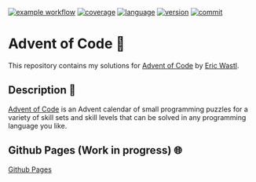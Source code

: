  
<a href="https://github.com/lukeboxwalker/advent-of-code/actions">![example workflow](https://github.com/lukeboxwalker/advent-of-code/actions/workflows/main.yml/badge.svg)</a>
<a href="https://app.codecov.io/gh/lukeboxwalker/advent-of-code">![coverage](https://img.shields.io/codecov/c/github/lukeboxwalker/advent-of-code)</a>
<a href="https://github.com/lukeboxwalker/advent-of-code/search?l=python">![language](https://img.shields.io/github/languages/top/lukeboxwalker/advent-of-code)</a>
<a href="https://www.python.org/downloads/release/python-370/">![version](https://img.shields.io/badge/python-v3.7-blue)</a>
<a href="https://github.com/lukeboxwalker/advent-of-code/commits/master">![commit](https://img.shields.io/github/last-commit/lukeboxwalker/advent-of-code)</a>

#  Advent of Code 🎄

This repository contains my solutions for [Advent of Code](https://adventofcode.com/) by [Eric Wastl](http://was.tl/).

## Description 🎁
[Advent of Code](https://adventofcode.com/) is an Advent calendar of small programming puzzles for a variety of skill sets and skill levels that can be solved in any programming language you like.

## Github Pages (Work in progress) 🌐
[Github Pages](https://lukeboxwalker.github.io/advent-of-code/#/)